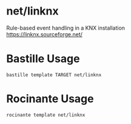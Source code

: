 # net/linknx
Rule-based event handling in a KNX installation
https://linknx.sourceforge.net/

# Bastille Usage
```shell
bastille template TARGET net/linknx
```

# Rocinante Usage
```shell
rocinante template net/linknx
```
